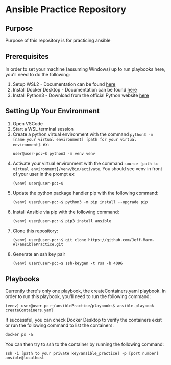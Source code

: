 # Ansible Practice Repository

## Purpose
Purpose of this repository is for practicing ansible

## Prerequisites
In order to set your machine (assuming Windows) up to run playbooks here, you'll need to do the following:
1. Setup WSL2 - Documentation can be found [here](https://learn.microsoft.com/en-us/windows/wsl/install)
2. Install Docker Desktop - Documentation can be found [here](https://docs.docker.com/desktop/setup/install/windows-install/)
3. Install Python3 - Download from the official Python website [here](https://www.python.org/downloads/)

## Setting Up Your Environment
1. Open VSCode
2. Start a WSL terminal session
3. Create a python virtual environment with the command `python3 -m [name your virtual environment] [path for your virtual environment]`. ex:
    ```
    user@user-pc:~$ python3 -m venv venv
    ```
4. Activate your virtual environment with the command `source [path to virtual environment]/venv/bin/activate`. You should see venv in front of your user in the prompt ex:
    ```
    (venv) user@user-pc:~$
    ```
5. Update the python package handler pip with the following command:
    ```
    (venv) user@user-pc:~$ python3 -m pip install --upgrade pip
    ```
6. Install Ansible via pip with the following command:
    ```
    (venv) user@user-pc:~$ pip3 install ansible
    ```
7. Clone this repository:
    ```
    (venv) user@user-pc:~$ git clone https://github.com/Jeff-Marm-Al/ansiblePractice.git
    ```
8. Generate an ssh key pair
    ```
    (venv) user@user-pc:~$ ssh-keygen -t rsa -b 4096
    ```

## Playbooks
Currently there's only one playbook, the createContainers.yaml playbook. In order to run this playbook, you'll need to run the following command:

```
(venv) user@user-pc:~/ansiblePractice/playbooks$ ansible-playbook createContainers.yaml
```
If successful, you can check Docker Desktop to verify the containers exist or run the following command to list the containers:
```
docker ps -a
```
You can then try to ssh to the container by running the following command:
```
ssh -i [path to your private key/ansible_practice] -p [port number] ansible@localhost
```